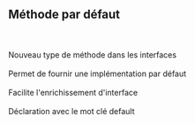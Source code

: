 ## Méthode par défaut
<br><br>
Nouveau type de méthode dans les interfaces
<br><br>
Permet de fournir une implémentation par défaut
<br><br>
Facilite l'enrichissement d'interface
<br><br>
Déclaration avec le mot clé <span class="hljs-keyword">default</span>
<br><br>

